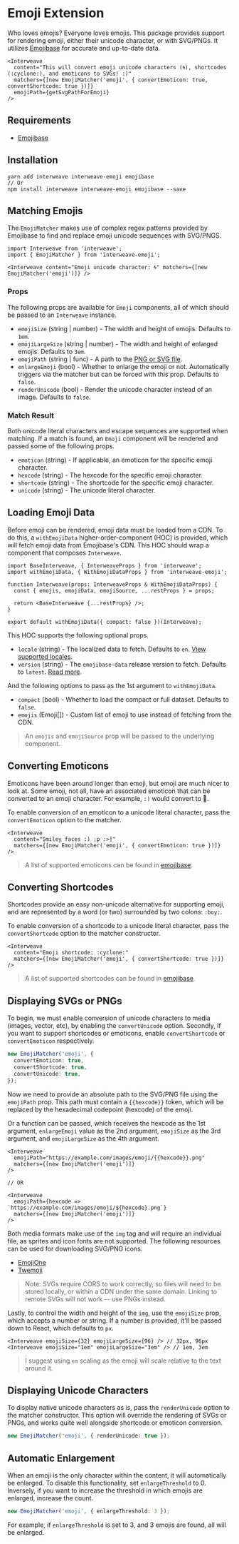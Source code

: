 # Emoji Extension

Who loves emojis? Everyone loves emojis. This package provides support for rendering emoji, either
their unicode character, or with SVG/PNGs. It utilizes [Emojibase][emojibase] for accurate and
up-to-date data.

```tsx
<Interweave
  content="This will convert emoji unicode characters (🌀), shortcodes (:cyclone:), and emoticons to SVGs! :)"
  matchers={[new EmojiMatcher('emoji', { convertEmoticon: true, convertShortcode: true })]}
  emojiPath={getSvgPathForEmoji}
/>
```

## Requirements

- [Emojibase][emojibase]

## Installation

```
yarn add interweave interweave-emoji emojibase
// Or
npm install interweave interweave-emoji emojibase --save
```

## Matching Emojis

The `EmojiMatcher` makes use of complex regex patterns provided by Emojibase to find and replace
emoji unicode sequences with SVG/PNGS.

```tsx
import Interweave from 'interweave';
import { EmojiMatcher } from 'interweave-emoji';
```

```tsx
<Interweave content="Emoji unicode character: 🌀" matchers={[new EmojiMatcher('emoji')]} />
```

### Props

The following props are available for `Emoji` components, all of which should be passed to an
`Interweave` instance.

- `emojiSize` (string | number) - The width and height of emojis. Defaults to `1em`.
- `emojiLargeSize` (string | number) - The width and height of enlarged emojis. Defaults to `3em`.
- `emojiPath` (string | func) - A path to the [PNG or SVG file](#displaying-svgs-or-pngs).
- `enlargeEmoji` (bool) - Whether to enlarge the emoji or not. Automatically triggers via the
  matcher but can be forced with this prop. Defaults to `false`.
- `renderUnicode` (bool) - Render the unicode character instead of an image. Defaults to `false`.

### Match Result

Both unicode literal characters and escape sequences are supported when matching. If a match is
found, an `Emoji` component will be rendered and passed some of the following props.

- `emoticon` (string) - If applicable, an emoticon for the specific emoji character.
- `hexcode` (string) - The hexcode for the specific emoji character.
- `shortcode` (string) - The shortcode for the specific emoji character.
- `unicode` (string) - The unicode literal character.

## Loading Emoji Data

Before emoji can be rendered, emoji data must be loaded from a CDN. To do this, a `withEmojiData`
higher-order-component (HOC) is provided, which will fetch emoji data from Emojibase's CDN. This HOC
should wrap a component that composes `Interweave`.

```tsx
import BaseInterweave, { InterweaveProps } from 'interweave';
import withEmojiData, { WithEmojiDataProps } from 'interweave-emoji';

function Interweave(props: InterweaveProps & WithEmojiDataProps) {
  const { emojis, emojiData, emojiSource, ...restProps } = props;

  return <BaseInterweave {...restProps} />;
}

export default withEmojiData({ compact: false })(Interweave);
```

This HOC supports the following optional props.

- `locale` (string) - The localized data to fetch. Defaults to `en`.
  [View supported locales](https://github.com/milesj/emojibase#usage).
- `version` (string) - The `emojibase-data` release version to fetch. Defaults to `latest`.
  [Read more](https://github.com/milesj/emojibase#fetchfromcdn).

And the following options to pass as the 1st argument to `withEmojiData`.

- `compact` (bool) - Whether to load the compact or full dataset. Defaults to `false`.
- `emojis` (Emoji[]) - Custom list of emoji to use instead of fetching from the CDN.

> An `emojis` and `emojiSource` prop will be passed to the underlying component.

## Converting Emoticons

Emoticons have been around longer than emoji, but emoji are much nicer to look at. Some emoji, not
all, have an associated emoticon that can be converted to an emoji character. For example, `:)`
would convert to 🙂.

To enable conversion of an emoticon to a unicode literal character, pass the `convertEmoticon`
option to the matcher.

```tsx
<Interweave
  content="Smiley faces :) ;p :>]"
  matchers={[new EmojiMatcher('emoji', { convertEmoticon: true })]}
/>
```

> A list of supported emoticons can be found in
> [emojibase](https://github.com/milesj/emojibase/blob/master/packages/generator/src/resources/emoticons.ts).

## Converting Shortcodes

Shortcodes provide an easy non-unicode alternative for supporting emoji, and are represented by a
word (or two) surrounded by two colons: `:boy:`.

To enable conversion of a shortcode to a unicode literal character, pass the `convertShortcode`
option to the matcher constructor.

```tsx
<Interweave
  content="Emoji shortcode: :cyclone:"
  matchers={[new EmojiMatcher('emoji', { convertShortcode: true })]}
/>
```

> A list of supported shortcodes can be found in
> [emojibase](https://github.com/milesj/emojibase/blob/master/packages/generator/src/resources/shortcodes.ts).

## Displaying SVGs or PNGs

To begin, we must enable conversion of unicode characters to media (images, vector, etc), by
enabling the `convertUnicode` option. Secondly, if you want to support shortcodes or emoticons,
enable `convertShortcode` or `convertEmoticon` respectively.

```ts
new EmojiMatcher('emoji', {
  convertEmoticon: true,
  convertShortcode: true,
  convertUnicode: true,
});
```

Now we need to provide an absolute path to the SVG/PNG file using the `emojiPath` prop. This path
must contain a `{{hexcode}}` token, which will be replaced by the hexadecimal codepoint (hexcode) of
the emoji.

Or a function can be passed, which receives the hexcode as the 1st argument, `enlargeEmoji` value as
the 2nd argument, `emojiSize` as the 3rd argument, and `emojiLargeSize` as the 4th argument.

```tsx
<Interweave
  emojiPath="https://example.com/images/emoji/{{hexcode}}.png"
  matchers={[new EmojiMatcher('emoji')]}
/>

// OR

<Interweave
  emojiPath={hexcode => `https://example.com/images/emoji/${hexcode}.png`}
  matchers={[new EmojiMatcher('emoji')]}
/>
```

Both media formats make use of the `img` tag and will require an individual file, as sprites and
icon fonts are not supported. The following resources can be used for downloading SVG/PNG icons.

- [EmojiOne](http://emojione.com/developers/)
- [Twemoji](https://github.com/twitter/twemoji)

> Note: SVGs require CORS to work correctly, so files will need to be stored locally, or within a
> CDN under the same domain. Linking to remote SVGs will not work -- use PNGs instead.

Lastly, to control the width and height of the `img`, use the `emojiSize` prop, which accepts a
number or string. If a number is provided, it'll be passed down to React, which defaults to `px`.

```tsx
<Interweave emojiSize={32} emojiLargeSize={96} /> // 32px, 96px
<Interweave emojiSize="1em" emojiLargeSize="3em" /> // 1em, 3em
```

> I suggest using `em` scaling as the emoji will scale relative to the text around it.

## Displaying Unicode Characters

To display native unicode characters as is, pass the `renderUnicode` option to the matcher
constructor. This option will override the rendering of SVGs or PNGs, and works quite well alongside
shortcode or emoticon conversion.

```ts
new EmojiMatcher('emoji', { renderUnicode: true });
```

## Automatic Enlargement

When an emoji is the only character within the content, it will automatically be enlarged. To
disable this functionality, set `enlargeThreshold` to 0. Inversely, if you want to increase the
threshold in which emojis are enlarged, increase the count.

```ts
new EmojiMatcher('emoji', { enlargeThreshold: 3 });
```

For example, if `enlargeThreshold` is set to 3, and 3 emojis are found, all will be enlarged.

[emojibase]: https://github.com/milesj/emojibase
